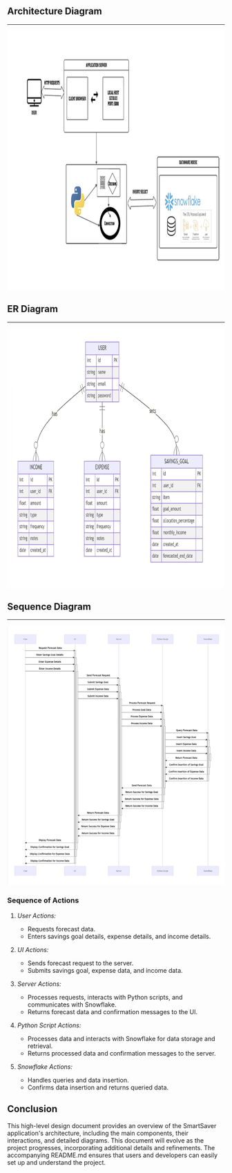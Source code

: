 ## Architecture Diagram
---
<img src="static/Architecture.jpg" alt="Diagram" width="800" height="600">

## ER Diagram
---
<img src="static/ERdiagram.jpg" alt="Diagram" width="800" height="600">

## Sequence Diagram
---
<img src="static/sequenceDiagram.jpg" alt="Diagram" width="800" height="600">

### Sequence of Actions

1. *User Actions:*
   - Requests forecast data.
   - Enters savings goal details, expense details, and income details.

2. *UI Actions:*
   - Sends forecast request to the server.
   - Submits savings goal, expense data, and income data.

3. *Server Actions:*
   - Processes requests, interacts with Python scripts, and communicates with Snowflake.
   - Returns forecast data and confirmation messages to the UI.

4. *Python Script Actions:*
   - Processes data and interacts with Snowflake for data storage and retrieval.
   - Returns processed data and confirmation messages to the server.

5. *Snowflake Actions:*
   - Handles queries and data insertion.
   - Confirms data insertion and returns queried data.

## Conclusion

This high-level design document provides an overview of the SmartSaver application's architecture, including the main components, their interactions, and detailed diagrams. This document will evolve as the project progresses, incorporating additional details and refinements. The accompanying README.md ensures that users and developers can easily set up and understand the project.
